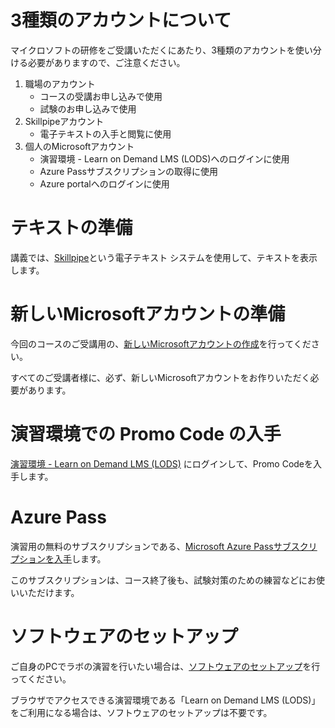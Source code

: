 # 3種類のアカウントについて

マイクロソフトの研修をご受講いただくにあたり、3種類のアカウントを使い分ける必要がありますので、ご注意ください。

1. 職場のアカウント 
   - コースの受講お申し込みで使用
   - 試験のお申し込みで使用
2. Skillpipeアカウント 
   - 電子テキストの入手と閲覧に使用
3. 個人のMicrosoftアカウント 
   - 演習環境 - Learn on Demand LMS (LODS)へのログインに使用
   - Azure Passサブスクリプションの取得に使用
   - Azure portalへのログインに使用

# テキストの準備

講義では、[Skillpipe](skillpipe.md)という電子テキスト システムを使用して、テキストを表示します。

# 新しいMicrosoftアカウントの準備

今回のコースのご受講用の、[新しいMicrosoftアカウントの作成](msa.md)を行ってください。

すべてのご受講者様に、必ず、新しいMicrosoftアカウントをお作りいただく必要があります。

# 演習環境での Promo Code の入手

[演習環境 - Learn on Demand LMS (LODS)](lods.md) にログインして、Promo Codeを入手します。

# Azure Pass 

演習用の無料のサブスクリプションである、[Microsoft Azure Passサブスクリプションを入手](azurepass.md)します。

このサブスクリプションは、コース終了後も、試験対策のための練習などにお使いいただけます。

# ソフトウェアのセットアップ
ご自身のPCでラボの演習を行いたい場合は、[ソフトウェアのセットアップ](env.md)を行ってください。

ブラウザでアクセスできる演習環境である「Learn on Demand LMS (LODS)」をご利用になる場合は、ソフトウェアのセットアップは不要です。
